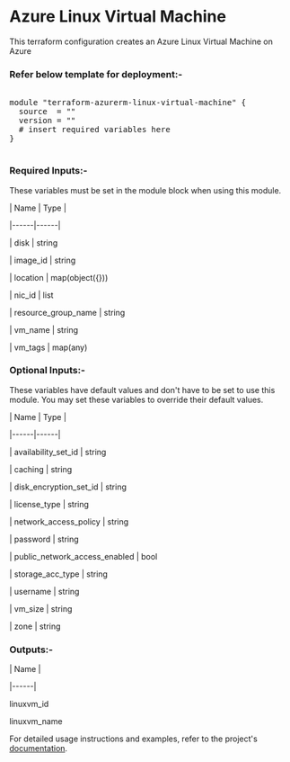 # Azure Linux Virtual Machine


This terraform configuration creates an Azure Linux Virtual Machine on Azure

### Refer below template for deployment:-


<pre>

module "terraform-azurerm-linux-virtual-machine" {
  source  = ""
  version = ""
  # insert required variables here
}

</pre>


### Required Inputs:-


These variables must be set in the module block when using this module.


| Name | Type |

|------|------|

| disk | string

| image_id | string

| location | map(object({}))

| nic_id | list

| resource_group_name | string

| vm_name | string

| vm_tags | map(any)


### Optional Inputs:-


These variables have default values and don't have to be set to use this module. You may set these variables to override their default values.


| Name | Type |

|------|------|

| availability_set_id | string

| caching | string

| disk_encryption_set_id | string

| license_type | string

| network_access_policy | string

| password | string

| public_network_access_enabled | bool

| storage_acc_type | string

| username | string

| vm_size | string

| zone | string


### Outputs:-


| Name |

|------|

linuxvm_id

linuxvm_name


For detailed usage instructions and examples, refer to the project's [documentation](https://registry.terraform.io/providers/hashicorp/azurerm/latest/docs/resources/linux_virtual_machine).
